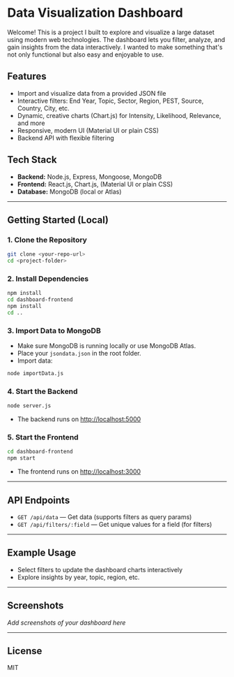 # Data Visualization Dashboard

Welcome! This is a project I built to explore and visualize a large dataset using modern web technologies. The dashboard lets you filter, analyze, and gain insights from the data interactively. I wanted to make something that's not only functional but also easy and enjoyable to use.

## Features
- Import and visualize data from a provided JSON file
- Interactive filters: End Year, Topic, Sector, Region, PEST, Source, Country, City, etc.
- Dynamic, creative charts (Chart.js) for Intensity, Likelihood, Relevance, and more
- Responsive, modern UI (Material UI or plain CSS)
- Backend API with flexible filtering

## Tech Stack
- **Backend:** Node.js, Express, Mongoose, MongoDB
- **Frontend:** React.js, Chart.js, (Material UI or plain CSS)
- **Database:** MongoDB (local or Atlas)

---

## Getting Started (Local)

### 1. Clone the Repository
```sh
git clone <your-repo-url>
cd <project-folder>
```

### 2. Install Dependencies
```sh
npm install
cd dashboard-frontend
npm install
cd ..
```

### 3. Import Data to MongoDB
- Make sure MongoDB is running locally or use MongoDB Atlas.
- Place your `jsondata.json` in the root folder.
- Import data:
```sh
node importData.js
```

### 4. Start the Backend
```sh
node server.js
```
- The backend runs on [http://localhost:5000](http://localhost:5000)

### 5. Start the Frontend
```sh
cd dashboard-frontend
npm start
```
- The frontend runs on [http://localhost:3000](http://localhost:3000)

---

## API Endpoints
- `GET /api/data` — Get data (supports filters as query params)
- `GET /api/filters/:field` — Get unique values for a field (for filters)

---

## Example Usage
- Select filters to update the dashboard charts interactively
- Explore insights by year, topic, region, etc.

---

## Screenshots
_Add screenshots of your dashboard here_

---

## License
MIT 